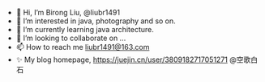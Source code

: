 - 👋 Hi, I’m Birong Liu, @liubr1491
- 👀 I’m interested in java, photography and so on.
- 🌱 I’m currently learning java architecture.
- 💞️ I’m looking to collaborate on ...
- 📫 How to reach me liubr1491@163.com
- ✨ My blog homepage, https://juejin.cn/user/3809182717051271 @空歌白石

<!---
liubr1491/liubr1491 is a ✨ special ✨ repository because its `README.md` (this file) appears on your GitHub profile.
You can click the Preview link to take a look at your changes.
--->
